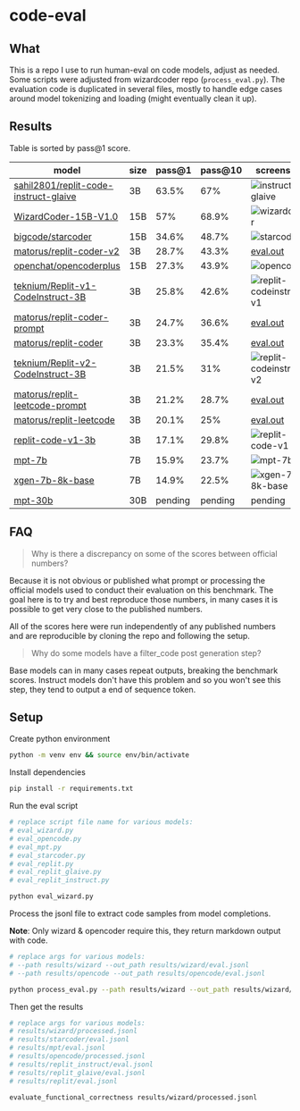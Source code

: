 # code-eval

## What

This is a repo I use to run human-eval on code models, adjust as needed. Some scripts were adjusted from wizardcoder repo (`process_eval.py`). The evaluation code is duplicated in several files, mostly to handle edge cases around model tokenizing and loading (might eventually clean it up).

## Results

Table is sorted by pass@1 score.
 
| model                                                                                                 | size | pass@1  | pass@10 | screenshot                                                                                                         |
| ----------------------------------------------------------------------------------------------------- | ---- | ------- | ------- | ------------------------------------------------------------------------------------------------------------------ |
| [sahil2801/replit-code-instruct-glaive](https://huggingface.co/sahil2801/replit-code-instruct-glaive) | 3B   | 63.5%   | 67%     | ![instruct-glaive](https://github.com/abacaj/code-eval/assets/7272343/6fd7527d-0dc4-4b48-8a57-ad0373074bc5)        |
| [WizardCoder-15B-V1.0](https://huggingface.co/WizardLM/WizardCoder-15B-V1.0)                          | 15B  | 57%     | 68.9%   | ![wizardcoder](https://github.com/abacaj/code-eval/assets/7272343/0b941ff8-b474-4236-bbc0-89d925bbd34e)            |
| [bigcode/starcoder](https://huggingface.co/bigcode/starcoder)                                         | 15B  | 34.6%   | 48.7%   | ![starcoder](https://github.com/abacaj/code-eval/assets/7272343/eb5df978-f56b-4557-a433-8b8fa863a059)              |
| [matorus/replit-coder-v2](https://huggingface.co/matorus/replit-coder-v2)                             | 3B   | 28.7%   | 43.3%   | [eval.out](./results/replit_coder_v2/eval.out) |
| [openchat/opencoderplus](https://huggingface.co/openchat/opencoderplus)                               | 15B  | 27.3%   | 43.9%   | ![opencoder](https://github.com/abacaj/code-eval/assets/7272343/1fa9f5ef-941b-4ea8-981e-c3f258c03fee)              |
| [teknium/Replit-v1-CodeInstruct-3B](https://huggingface.co/teknium/Replit-v1-CodeInstruct-3B)         | 3B   | 25.8%   | 42.6%   | ![replit-codeinstruct-v1](https://github.com/abacaj/code-eval/assets/7272343/4fca98d8-2c22-43ce-9639-e998ecb4fedc) |
| [matorus/replit-coder-prompt](https://huggingface.co/matorus/replit-coder-prompt)                     | 3B   | 24.7%   | 36.6%   | [eval.out](./results/replit_coder_prompt/eval.out) |
| [matorus/replit-coder](https://huggingface.co/matorus/replit-coder)                                   | 3B   | 23.3%   | 35.4%   | [eval.out](./results/replit_coder/eval.out) |
| [teknium/Replit-v2-CodeInstruct-3B](https://huggingface.co/teknium/Replit-v2-CodeInstruct-3B)         | 3B   | 21.5%   | 31%     | ![replit-codeinstruct-v2](https://github.com/abacaj/code-eval/assets/7272343/655aaa1d-0715-4fcd-b9ba-a22b5fddb215) |
| [matorus/replit-leetcode-prompt](https://huggingface.co/matorus/replit-leetcode-prompt)               | 3B   | 21.2%   | 28.7%   | [eval.out](./results/replit_leetcode_prompt/eval.out) |
| [matorus/replit-leetcode](https://huggingface.co/matorus/replit-leetcode)                             | 3B   | 20.1%   | 25%     | [eval.out](./results/replit_leetcode/eval.out) |
| [replit-code-v1-3b](https://huggingface.co/replit/replit-code-v1-3b)                                  | 3B   | 17.1%   | 29.8%   | ![replit-code-v1](https://github.com/abacaj/code-eval/assets/7272343/6b387aa8-db60-4f04-b458-35b010b1145c)         |
| [mpt-7b](https://huggingface.co/mosaicml/mpt-7b)                                                      | 7B   | 15.9%   | 23.7%   | ![mpt-7b](https://github.com/abacaj/code-eval/assets/7272343/16965905-a368-4254-aeab-5e44126eba84)                 |
| [xgen-7b-8k-base](https://huggingface.co/Salesforce/xgen-7b-8k-base)                                  | 7B   | 14.9%   | 22.5%   | ![xgen-7b-8k-base](https://github.com/abacaj/code-eval/assets/7272343/995c84a9-ee69-43bf-8502-a74eba1d927a)        |
| [mpt-30b](https://huggingface.co/mosaicml/mpt-30b)                                                    | 30B  | pending | pending | pending                                                                                                            |

## FAQ

> Why is there a discrepancy on some of the scores between official numbers? 

Because it is not obvious or published what prompt or processing the official models used to conduct their evaluation on this benchmark. The goal here is to try and best reproduce those numbers, in many cases it is possible to get very close to the published numbers.

All of the scores here were run independently of any published numbers and are reproducible by cloning the repo and following the setup.

> Why do some models have a filter_code post generation step?

Base models can in many cases repeat outputs, breaking the benchmark scores. Instruct models don't have this problem and so you won't see this step, they tend to output a end of sequence token.

## Setup

Create python environment

```sh
python -m venv env && source env/bin/activate
```

Install dependencies

```sh
pip install -r requirements.txt
```

Run the eval script

```sh
# replace script file name for various models:
# eval_wizard.py
# eval_opencode.py
# eval_mpt.py
# eval_starcoder.py
# eval_replit.py
# eval_replit_glaive.py
# eval_replit_instruct.py

python eval_wizard.py
```

Process the jsonl file to extract code samples from model completions.

**Note**: Only wizard & opencoder require this, they return markdown output with code.

```sh
# replace args for various models:
# --path results/wizard --out_path results/wizard/eval.jsonl
# --path results/opencode --out_path results/opencode/eval.jsonl

python process_eval.py --path results/wizard --out_path results/wizard/processed.jsonl --add_prompt
```

Then get the results

```sh
# replace args for various models:
# results/wizard/processed.jsonl
# results/starcoder/eval.jsonl
# results/mpt/eval.jsonl
# results/opencode/processed.jsonl
# results/replit_instruct/eval.jsonl
# results/replit_glaive/eval.jsonl
# results/replit/eval.jsonl

evaluate_functional_correctness results/wizard/processed.jsonl
```
